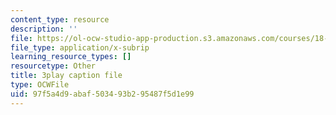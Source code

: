 ```yaml
---
content_type: resource
description: ''
file: https://ol-ocw-studio-app-production.s3.amazonaws.com/courses/18-06sc-linear-algebra-fall-2011/97f5a4d9abaf503493b295487f5d1e99_J7DzL2_Na80.vtt
file_type: application/x-subrip
learning_resource_types: []
resourcetype: Other
title: 3play caption file
type: OCWFile
uid: 97f5a4d9-abaf-5034-93b2-95487f5d1e99
---
```

